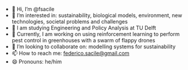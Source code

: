 - 👋 Hi, I’m @fsacile
- 👀 I’m interested in: sustainability, biological models, environment, new technologies, societal problems and challenges
- 🌱 I am studying Engineering and Policy Analysis at TU Delft
- 🤖 Currently, I am working on using reinforcement learning to perform pest control in greenhouses with a swarm of flappy drones
- 💞️ I’m looking to collaborate on: modelling systems for sustainability
- 📫 How to reach me: federico.sacile@gmail.com
- 😄 Pronouns: he/him

<!---
fsacile/fsacile is a ✨ special ✨ repository because its `README.md` (this file) appears on your GitHub profile.
You can click the Preview link to take a look at your changes.
--->
